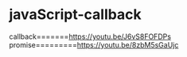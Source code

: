 # javaScript-callback
callback=======https://youtu.be/J6vS8FOFDPs
promise=========https://youtu.be/8zbM5sGaUjc
